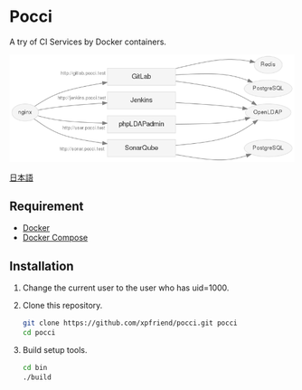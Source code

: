 Pocci
=====

A try of CI Services by Docker containers.

![Services](./pocci-service.png)

[日本語](./README.ja.md)

Requirement
-----------
*   [Docker](https://www.docker.com/)
*   [Docker Compose](https://github.com/docker/compose/)


Installation
------------
1.  Change the current user to the user who has uid=1000.

2.  Clone this repository.

    ```bash
    git clone https://github.com/xpfriend/pocci.git pocci
    cd pocci
    ```

3.  Build setup tools.

    ```bash
    cd bin
    ./build
    ```

